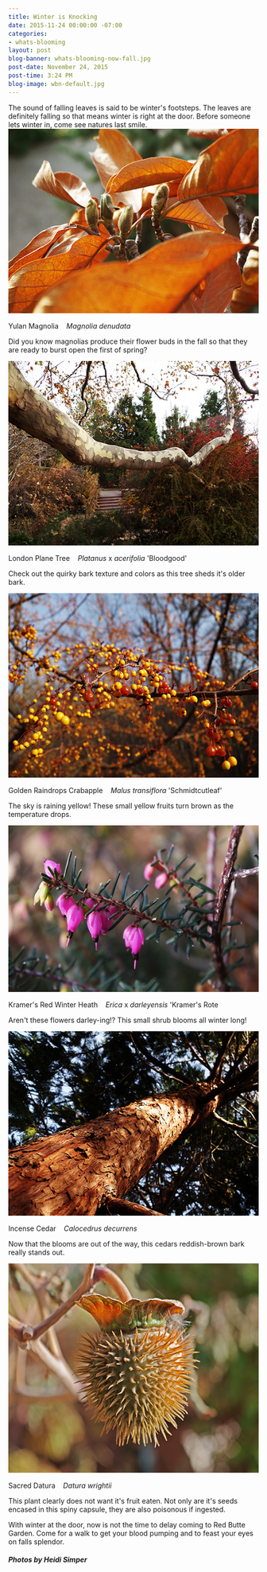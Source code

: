 ```yaml
---
title: Winter is Knocking
date: 2015-11-24 00:00:00 -07:00
categories:
- whats-blooming
layout: post
blog-banner: whats-blooming-now-fall.jpg
post-date: November 24, 2015
post-time: 3:24 PM
blog-image: wbn-default.jpg
---
```


<div class="text-center">The sound of falling leaves is said to be winter's footsteps. The leaves are definitely falling so that means winter is right at the door. Before someone lets winter in, come see natures last smile.</div>

<div class="text-center">

  <img src="/images/blogs/Magnolia%20denudata%20HMS15.jpg" width="560" height="371" alt="" title="" />
  <p>Yulan Magnolia &nbsp;&nbsp; <i>Magnolia denudata</i></p>
  <p>Did you know magnolias produce their flower buds in the fall so that they are ready to burst open the first of spring?</p>

</div>

<div class="text-center">

  <img src="/images/blogs/Platanus%20x%20acerifolia%20%27Bloodgood%27%20HMS15.jpg" width="560" height="371" alt="" title="" />
  <p>London Plane Tree &nbsp;&nbsp; <i>Platanus </i>x <i>acerifolia </i>'Bloodgood'</p>
  <p>Check out the quirky bark texture and colors as this tree sheds it's older bark.</p>

</div>

<div class="text-center">

  <img src="/images/blogs/Malus%20transitora%20%27Schmidtcutleaf%27%20HMS15.jpg" width="560" height="371" alt="" title="" />
  <p>Golden Raindrops Crabapple &nbsp;&nbsp; <i>Malus transiflora </i>'Schmidtcutleaf'</p>
  <p>The sky is raining yellow! These small yellow fruits turn brown as the temperature drops.</p>

</div>

<div class="text-center">

  <img src="/images/blogs/Erica%20x%20darlyensis%20%27Kramers%20Rote%27%20HMS15.jpg" width="560" height="335" alt="" title="" />
  <p>Kramer's Red Winter Heath &nbsp;&nbsp; <i>Erica </i>x <i>darleyensis </i> 'Kramer's Rote</p>
  <p>Aren't these flowers darley-ing!? This small shrub blooms all winter long!</p>

</div>

<div class="text-center">

  <img src="/images/blogs/Calocedrus%20decurrens%20HMS15.jpg" width="560" height="371" alt="" title="" />
  <p>Incense Cedar &nbsp;&nbsp; <i>Calocedrus decurrens</i></p>
  <p>Now that the blooms are out of the way, this cedars reddish-brown bark really stands out.</p>

</div>

<div class="text-center">

  <img src="/images/blogs/Datura%20wrightii%20HMS15.jpg" width="560" height="421" alt="" title="" />
  <p>Sacred Datura &nbsp;&nbsp; <i>Datura wrightii </i></p>
  <p>This plant clearly does not want it's fruit eaten. Not only are it's seeds encased in this spiny capsule, they are also poisonous if ingested.</p>

</div>

<div class="text-center">With winter at the door, now is not the time to delay coming to Red Butte Garden. Come for a walk to get your blood pumping and to feast your eyes on falls splendor.</div>

<h5 class="text-center green">Photos by Heidi Simper</h5>
